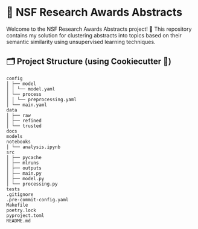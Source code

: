 # 🚀 NSF Research Awards Abstracts

Welcome to the NSF Research Awards Abstracts project! 🎉 This repository contains my solution for clustering abstracts into topics based on their semantic similarity using unsupervised learning techniques.

## 🗂️ Project Structure (using Cookiecutter 🍪)
    config
    │ ├── model
    │ │ └── model.yaml
    │ └── process
    │ │ └── preprocessing.yaml
    │ └── main.yaml
    data
    │ ├── raw
    │ ├── refined
    │ └── trusted
    docs
    models
    notebooks
    │ └── analysis.ipynb
    src
    │ ├── pycache
    │ ├── mlruns
    │ ├── outputs
    │ ├── main.py
    │ ├── model.py
    │ └── processing.py
    tests
    .gitignore
    .pre-commit-config.yaml
    Makefile
    poetry.lock
    pyproject.toml
    README.md


